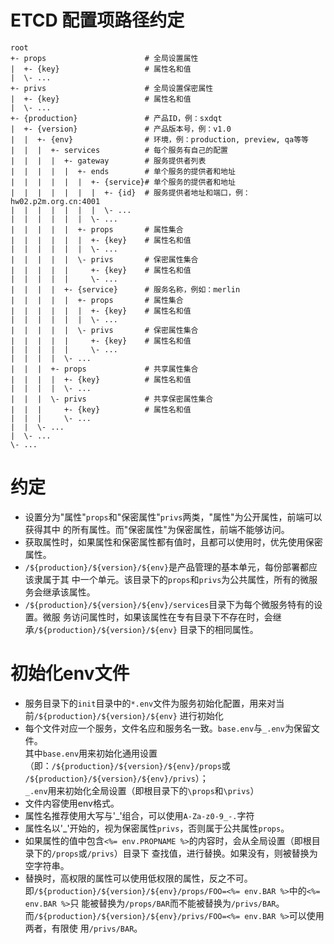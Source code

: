 # ETCD 配置项路径约定

```text
root
+- props                      # 全局设置属性
|  +- {key}                   # 属性名和值
|  \- ...
+- privs                      # 全局设置保密属性
|  +- {key}                   # 属性名和值
|  \- ...
+- {production}               # 产品ID，例：sxdqt
|  +- {version}               # 产品版本号，例：v1.0
|  |  +- {env}                # 环境，例：production, preview, qa等等
|  |  |  +- services          # 每个服务有自己的配置
|  |  |  |  +- gateway        # 服务提供者列表
|  |  |  |  |  +- ends        # 单个服务的提供者和地址
|  |  |  |  |  |  +- {service}# 单个服务的提供者和地址
|  |  |  |  |  |  |  +- {id}  # 服务提供者地址和端口，例：hw02.p2m.org.cn:4001
|  |  |  |  |  |  |  \- ...
|  |  |  |  |  |  \- ...
|  |  |  |  |  +- props       # 属性集合
|  |  |  |  |  |  +- {key}    # 属性名和值
|  |  |  |  |  |  \- ...
|  |  |  |  |  \- privs       # 保密属性集合
|  |  |  |  |     +- {key}    # 属性名和值
|  |  |  |  |     \- ...
|  |  |  |  +- {service}      # 服务名称，例如：merlin
|  |  |  |  |  +- props       # 属性集合
|  |  |  |  |  |  +- {key}    # 属性名和值
|  |  |  |  |  |  \- ...
|  |  |  |  |  \- privs       # 保密属性集合
|  |  |  |  |     +- {key}    # 属性名和值
|  |  |  |  |     \- ...
|  |  |  |  \- ...
|  |  |  +- props             # 共享属性集合
|  |  |  |  +- {key}          # 属性名和值
|  |  |  |  \- ...
|  |  |  \- privs             # 共享保密属性集合
|  |  |     +- {key}          # 属性名和值
|  |  |     \- ...
|  |  \- ...
|  \- ...
\- ...
```

# 约定
* 设置分为"属性"`props`和"保密属性"`privs`两类，"属性"为公开属性，前端可以获得其中
的所有属性。而"保密属性"为保密属性，前端不能够访问。
* 获取属性时，如果属性和保密属性都有值时，且都可以使用时，优先使用保密属性。
* `/${production}/${version}/${env}`是产品管理的基本单元，每份部署都应该隶属于其
中一个单元。该目录下的`props`和`privs`为公共属性，所有的微服务会继承该属性。
* `/${production}/${version}/${env}/services`目录下为每个微服务特有的设置。微服
务访问属性时，如果该属性在专有目录下不存在时，会继承`/${production}/${version}/${env}`
目录下的相同属性。

# 初始化env文件
* 服务目录下的`init`目录中的`*.env`文件为服务初始化配置，用来对当前`/${production}/${version}/${env}`
进行初始化
* 每个文件对应一个服务，文件名应和服务名一致。`base.env`与`_.env`为保留文件。  
其中`base.env`用来初始化通用设置（即：`/${production}/${version}/${env}/props`或
`/${production}/${version}/${env}/privs`）；  
`_.env`用来初始化全局设置（即根目录下的`\props`和`\privs`）
* 文件内容使用env格式。
* 属性名推荐使用大写与'_'组合，可以使用`A-Za-z0-9_-.`字符
* 属性名以'_'开始的，视为保密属性`privs`，否则属于公共属性`props`。
* 如果属性的值中包含`<%= env.PROPNAME %>`的内容时，会从全局设置（即根目录下的`/props`或`/privs`）目录下
查找值，进行替换。如果没有，则被替换为空字符串。
* 替换时，高权限的属性可以使用低权限的属性，反之不可。  
即`/${production}/${version}/${env}/props/FOO=<%= env.BAR %>`中的`<%= env.BAR %>`只
能被替换为`/props/BAR`而不能被替换为`/privs/BAR`。  
而`/${production}/${version}/${env}/privs/FOO=<%= env.BAR %>`可以使用两者，有限使
用`/privs/BAR`。
